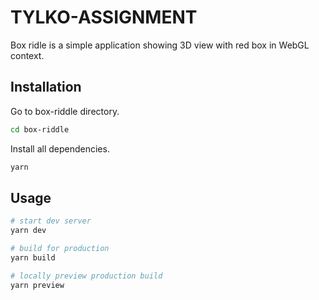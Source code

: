 # TYLKO-ASSIGNMENT

Box ridle is a simple application showing 3D view with red box in WebGL context.

## Installation

Go to box-riddle directory.

```bash
cd box-riddle
```

Install all dependencies.
```bash
yarn
```

## Usage

```bash
# start dev server
yarn dev

# build for production
yarn build

# locally preview production build
yarn preview
```
